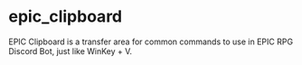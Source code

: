 # epic_clipboard
EPIC Clipboard is a transfer area for common commands to use in EPIC RPG Discord Bot, just like WinKey + V.
